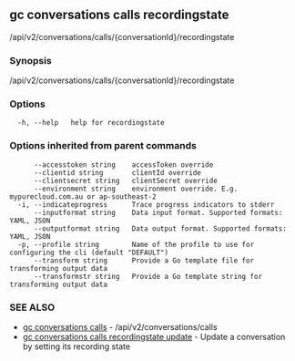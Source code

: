 ## gc conversations calls recordingstate

/api/v2/conversations/calls/{conversationId}/recordingstate

### Synopsis

/api/v2/conversations/calls/{conversationId}/recordingstate

### Options

```
  -h, --help   help for recordingstate
```

### Options inherited from parent commands

```
      --accesstoken string    accessToken override
      --clientid string       clientId override
      --clientsecret string   clientSecret override
      --environment string    environment override. E.g. mypurecloud.com.au or ap-southeast-2
  -i, --indicateprogress      Trace progress indicators to stderr
      --inputformat string    Data input format. Supported formats: YAML, JSON
      --outputformat string   Data output format. Supported formats: YAML, JSON
  -p, --profile string        Name of the profile to use for configuring the cli (default "DEFAULT")
      --transform string      Provide a Go template file for transforming output data
      --transformstr string   Provide a Go template string for transforming output data
```

### SEE ALSO

* [gc conversations calls](gc_conversations_calls.html)	 - /api/v2/conversations/calls
* [gc conversations calls recordingstate update](gc_conversations_calls_recordingstate_update.html)	 - Update a conversation by setting its recording state


